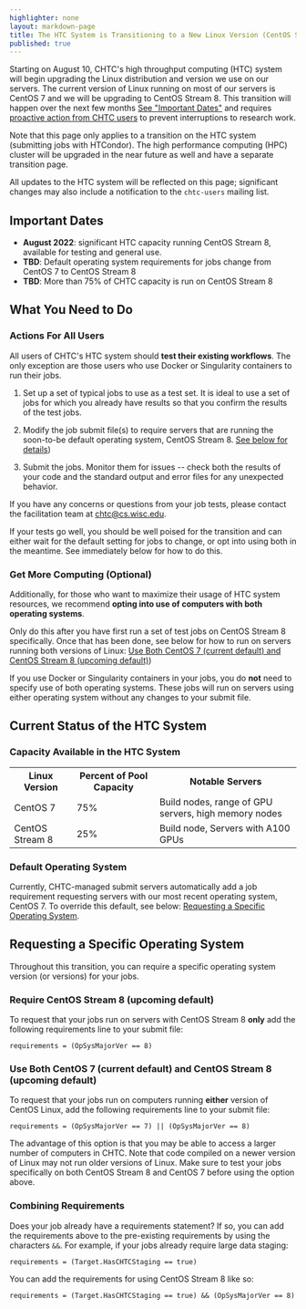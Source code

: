```yaml
---
highlighter: none
layout: markdown-page
title: The HTC System is Transitioning to a New Linux Version (CentOS Stream 8)
published: true
---
```


Starting on August 10, CHTC's high throughput computing (HTC) system will begin upgrading
the Linux distribution and version we use on our servers. The current version of Linux running on 
most of our servers is CentOS 7 and we will be upgrading to CentOS Stream 8. This 
transition will happen over the next few months [See "Important Dates"](#important-dates) 
and requires [proactive action from CHTC users](#what-you-need-to-do) to prevent 
interruptions to research work. 

Note that this page only applies to a transition on the HTC system (submitting jobs 
with HTCondor). The high performance computing (HPC) cluster will be upgraded in 
the near future as well and have a separate transition page. 

All updates to the HTC system will be reflected on this page; significant changes may 
also include a notification to the `chtc-users` mailing list. 

## Important Dates

* **August 2022**: significant HTC capacity running CentOS Stream 8, available for testing 
and general use.
* **TBD**: Default operating system requirements for jobs change from CentOS 7 to CentOS Stream 8
* **TBD**: More than 75% of CHTC capacity is run on CentOS Stream 8

## What You Need to Do

### Actions For All Users

All users of CHTC's HTC system should **test their existing workflows**. 
The only exception are those users who use Docker or Singularity containers 
to run their jobs. 

1. Set up a set of typical jobs to use as a test set. It is ideal 
to use a set of jobs for which you already have results so that you confirm 
the results of the test jobs. 

2. Modify the job submit file(s) to require servers that are running the 
soon-to-be default operating system, CentOS Stream 8. 
[See below for details](#require-centos-stream-8-upcoming-default))

3. Submit the jobs. Monitor them for issues -- check both the results of 
your code and the standard output and error files for any unexpected behavior. 

If you have any concerns or questions from your job tests, please contact 
the facilitation team at chtc@cs.wisc.edu. 

If your tests go well, you should be well poised for the transition and can either 
wait for the default setting for jobs to change, or opt into using both in 
the meantime. See immediately below for how to do this. 

### Get More Computing (Optional)

Additionally, for those who want to maximize their usage of HTC system 
resources, we recommend **opting into use of computers with both operating systems**. 

Only do this after you have first run a set of test jobs on CentOS Stream 8 specifically. 
Once that has been done, see below for how to run on servers running both 
versions of Linux: [Use Both CentOS 7 (current default) and CentOS Stream 8 (upcoming 
default)](#use-both-centos-7-current-default-and-centos-stream-8-upcoming-default))

If you use Docker or Singularity containers in your jobs, you do **not** need to 
specify use of both operating systems. These jobs will run on servers using either 
operating system without any changes to your submit file. 

## Current Status of the HTC System

### Capacity Available in the HTC System

<table class="gtable">
  <tr>
    <th>Linux Version</th>
    <th>Percent of Pool Capacity</th>
    <th>Notable Servers</th>
  </tr>
  <tr>
    <td>CentOS 7</td> 
    <td>75%</td>
    <td>Build nodes, range of GPU servers, high memory nodes</td>
  </tr>
  <tr>
    <td>CentOS Stream 8</td> 
    <td>25%</td>
    <td>Build node, Servers with A100 GPUs</td>
  </tr>
</table>

### Default Operating System

Currently, CHTC-managed submit servers automatically add a job 
requirement requesting servers with our most recent operating system,
CentOS 7. To override this default, see below: [Requesting a Specific
Operating System](#requesting-a-specific-operating-system).

## Requesting a Specific Operating System

Throughout this transition, you can require a specific operating system 
version (or versions) for your jobs. 

### Require CentOS Stream 8 (upcoming default)

To request that your jobs run on servers with CentOS Stream 8 **only** add the
following requirements line to your submit file:

``` {.sub}
requirements = (OpSysMajorVer == 8)
```

### Use Both CentOS 7 (current default) and CentOS Stream 8 (upcoming default)

To request that your jobs run on computers running **either** version of 
CentOS Linux, add the following requirements line to your submit file:

``` {.sub}
requirements = (OpSysMajorVer == 7) || (OpSysMajorVer == 8)
```

The advantage of this option is that you may be able to access a
larger number of computers in CHTC. Note that code compiled on a
newer version of Linux may not run older versions of Linux. Make
sure to test your jobs specifically on both CentOS Stream 8 and CentOS 7
before using the option above.

### Combining Requirements

Does your job already have a requirements statement? If so, you can
add the requirements above to the pre-existing requirements by using
the characters `&&`. For example, if your jobs already require large
data staging:

``` {.submit}
requirements = (Target.HasCHTCStaging == true) 
```

You can add the requirements for using CentOS Stream 8 like so:

``` {.submit}
requirements = (Target.HasCHTCStaging == true) && (OpSysMajorVer == 8)
```



